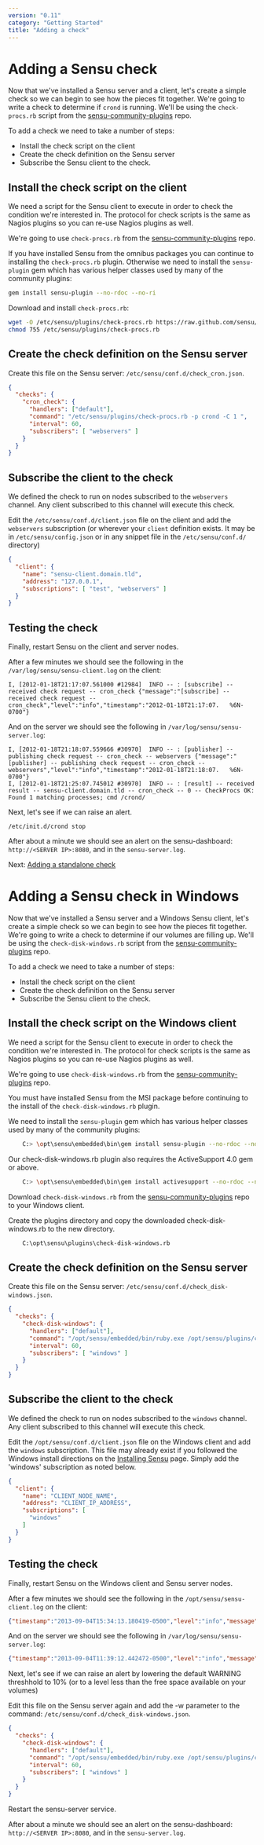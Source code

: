 ```yaml
---
version: "0.11"
category: "Getting Started"
title: "Adding a check"
---
```


# Adding a Sensu check

Now that we've installed a Sensu server and a client, let's create a
simple check so we can begin to see how the pieces fit together. We're
going to write a check to determine if `crond` is running. We'll be
using the `check-procs.rb` script from the
[sensu-community-plugins](https://github.com/sensu/sensu-community-plugins)
repo.

To add a check we need to take a number of steps:

* Install the check script on the client
* Create the check definition on the Sensu server
* Subscribe the Sensu client to the check.

## Install the check script on the client

We need a script for the Sensu client to execute in order to check the
condition we're interested in. The protocol for check scripts is the
same as Nagios plugins so you can re-use Nagios plugins as well.

We're going to use `check-procs.rb` from the
[sensu-community-plugins](https://github.com/sensu/sensu-community-plugins)
repo. 

If you have installed Sensu from the omnibus packages you can continue
to installing the `check-procs.rb` plugin. Otherwise we need to install
the `sensu-plugin` gem which has various helper classes used by many of
the community plugins:

~~~ bash
gem install sensu-plugin --no-rdoc --no-ri
~~~

Download and install `check-procs.rb`:

~~~ bash
wget -O /etc/sensu/plugins/check-procs.rb https://raw.github.com/sensu/sensu-community-plugins/master/plugins/processes/check-procs.rb
chmod 755 /etc/sensu/plugins/check-procs.rb
~~~
    
## Create the check definition on the Sensu server

Create this file on the Sensu server:
`/etc/sensu/conf.d/check_cron.json`.

~~~ json
{
  "checks": {
    "cron_check": {
      "handlers": ["default"],
      "command": "/etc/sensu/plugins/check-procs.rb -p crond -C 1 ",
      "interval": 60,
      "subscribers": [ "webservers" ]
    }
  }
}
~~~

## Subscribe the client to the check

We defined the check to run on nodes subscribed to the `webservers`
channel. Any client subscribed to this channel will execute this check.

Edit the `/etc/sensu/conf.d/client.json` file on the client and add the
`webservers` subscription (or wherever your `client` definition exists.
It may be in `/etc/sensu/config.json` or in any snippet file in the
`/etc/sensu/conf.d/` directory)

~~~ json
{
  "client": {
    "name": "sensu-client.domain.tld",
    "address": "127.0.0.1",
    "subscriptions": [ "test", "webservers" ]
  }
}
~~~

## Testing the check

Finally, restart Sensu on the client and server nodes.

After a few minutes we should see the following in the `/var/log/sensu/sensu-client.log` on the client:

    I, [2012-01-18T21:17:07.561000 #12984]  INFO -- : [subscribe] -- received check request -- cron_check {"message":"[subscribe] -- received check request -- cron_check","level":"info","timestamp":"2012-01-18T21:17:07.   %6N-0700"}

And on the server we should see the following in `/var/log/sensu/sensu-server.log`:

    I, [2012-01-18T21:18:07.559666 #30970]  INFO -- : [publisher] -- publishing check request -- cron_check -- webservers {"message":"[publisher] -- publishing check request -- cron_check -- webservers","level":"info","timestamp":"2012-01-18T21:18:07.   %6N-0700"}
    I, [2012-01-18T21:25:07.745012 #30970]  INFO -- : [result] -- received result -- sensu-client.domain.tld -- cron_check -- 0 -- CheckProcs OK: Found 1 matching processes; cmd /crond/
    
Next, let's see if we can raise an alert.

    /etc/init.d/crond stop

After about a minute we should see an alert on the sensu-dashboard:
`http://<SERVER IP>:8080`, and in the `sensu-server.log`.

Next: [Adding a standalone check](adding_a_standalone_check)

# Adding a Sensu check in Windows

Now that we've installed a Sensu server and a Windows Sensu client, let's create a
simple check so we can begin to see how the pieces fit together. We're
going to write a check to determine if our volumes are filling up. We'll be
using the `check-disk-windows.rb` script from the
[sensu-community-plugins](https://github.com/sensu/sensu-community-plugins)
repo.

To add a check we need to take a number of steps:

* Install the check script on the client
* Create the check definition on the Sensu server
* Subscribe the Sensu client to the check.

## Install the check script on the Windows client

We need a script for the Sensu client to execute in order to check the
condition we're interested in. The protocol for check scripts is the
same as Nagios plugins so you can re-use Nagios plugins as well.

We're going to use `check-disk-windows.rb` from the
[sensu-community-plugins](https://github.com/sensu/sensu-community-plugins)
repo. 

You must have installed Sensu from the MSI package before continuing 
to the install of the `check-disk-windows.rb` plugin.

We need to install the `sensu-plugin` gem which has various helper classes used by many of
the community plugins:

~~~ bash
    C:> \opt\sensu\embedded\bin\gem install sensu-plugin --no-rdoc --no-ri
~~~

Our check-disk-windows.rb plugin also requires the ActiveSupport 4.0 gem or above.

~~~ bash
    C:> \opt\sensu\embedded\bin\gem install activesupport --no-rdoc --no-ri
~~~

Download `check-disk-windows.rb` from the [sensu-community-plugins](https://raw.github.com/sensu/sensu-community-plugins/master/plugins/windows/check-disk-windows.rb)
repo to your Windows client.

Create the plugins directory and copy the downloaded check-disk-windows.rb to the new directory.

~~~ bash
    C:\opt\sensu\plugins\check-disk-windows.rb
~~~

## Create the check definition on the Sensu server

Create this file on the Sensu server:
`/etc/sensu/conf.d/check_disk-windows.json`.

~~~ json
{
  "checks": {
    "check-disk-windows": {
      "handlers": ["default"],
      "command": "/opt/sensu/embedded/bin/ruby.exe /opt/sensu/plugins/check-disk-windows.rb",
      "interval": 60,
      "subscribers": [ "windows" ]
    }
  }
}
~~~

## Subscribe the client to the check

We defined the check to run on nodes subscribed to the `windows`
channel. Any client subscribed to this channel will execute this check.

Edit the `/opt/sensu/conf.d/client.json` file on the Windows client and add the
`windows` subscription.  This file may already exist if you followed the Windows
install directions on the [Installing Sensu](installing_sensu) page.
Simply add the 'windows' subscription as noted below.

~~~ json
{
  "client": {
    "name": "CLIENT_NODE_NAME",
    "address": "CLIENT_IP_ADDRESS",
    "subscriptions": [
      "windows"  
    ]
  }
}
~~~

## Testing the check

Finally, restart Sensu on the Windows client and Sensu server nodes.

After a few minutes we should see the following in the `/opt/sensu/sensu-client.log` on the client:

~~~ json
{"timestamp":"2013-09-04T15:34:13.180419-0500","level":"info","message":"received check request","check":{"name":"check-disk-windows","issued":1378326853,"command":"/opt/sensu/plugins/check-disk-windows.rb"}}
~~~

And on the server we should see the following in `/var/log/sensu/sensu-server.log`:

~~~ json
{"timestamp":"2013-09-04T11:39:12.442472-0500","level":"info","message":"publishing check request","payload":{"name":"check-disk-windows","issued":1378312752,"command":"/opt/sensu/plugins/check-disk-windows.rb"},"subscribers":["windows"]}
~~~
    
Next, let's see if we can raise an alert by lowering the default WARNING
threshhold to 10% (or to a level less than the free space available on
your volumes)

Edit this file on the Sensu server again and add the -w parameter to the command:
`/etc/sensu/conf.d/check_disk-windows.json`.

~~~ json
{
  "checks": {
    "check-disk-windows": {
      "handlers": ["default"],
      "command": "/opt/sensu/embedded/bin/ruby.exe /opt/sensu/plugins/check-disk-windows.rb -w 10",
      "interval": 60,
      "subscribers": [ "windows" ]
    }
  }
}
~~~

Restart the sensu-server service.

After about a minute we should see an alert on the sensu-dashboard:
`http://<SERVER IP>:8080`, and in the `sensu-server.log`.

